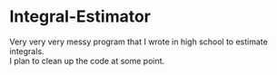 # Integral-Estimator <br />
Very very very messy program that I wrote in high school to estimate integrals. <br />
I plan to clean up the code at some point.
